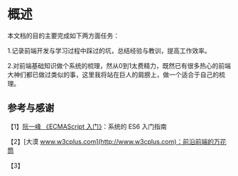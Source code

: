 # 概述

本文档的目的主要完成如下两方面任务：

1.记录前端开发与学习过程中踩过的坑，总结经验与教训，提高工作效率。

2.对前端基础知识做个系统的梳理，然从0到1太费精力，既然已有很多热心的前端大神们都已做过类似的事，这里我将站在巨人的肩膀上，做一个适合于自己的梳理。

## 参考与感谢

【1】[阮一峰 《ECMAScript 入门》](http://es6.ruanyifeng.com/)：系统的 ES6 入门指南

【2】[大漠 www.w3cplus.com](http://www.w3cplus.com)：前沿前端的万花筒

【3】

